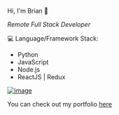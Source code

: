 <!--
**MrBrN197/MrBrN197** is a ✨ _special_ ✨ repository because its `README.md` (this file) appears on your GitHub profile.

Here are some ideas to get you started:

- 🔭 I’m currently working on ...
- 🌱 I’m currently learning ...
- 👯 I’m looking to collaborate on ...
- 🤔 I’m looking for help with ...
- 💬 Ask me about ...
- 📫 How to reach me: ...
- 😄 Pronouns: ...
- ⚡ Fun fact: ...
-->

Hi, I'm Brian 👋

*Remote Full Stack Developer*

💻 Language/Framework Stack:

- Python
- JavaScript
- Node.js
- ReactJS | Redux

[![image](https://github-readme-stats.vercel.app/api?username=MrBrN197&show_icons=true&theme=onedark)](https://github.com/MrBrN197?tab=repositories)

You can check out my portfolio [here](https://mrbrn197.github.io/Portfolio)
